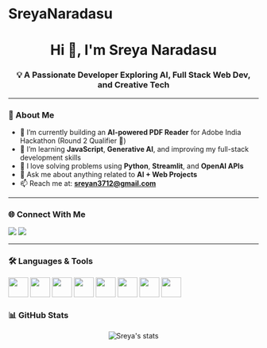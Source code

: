 # SreyaNaradasu
<h1 align="center">Hi 👋, I'm Sreya Naradasu</h1>
<h3 align="center">💡 A Passionate Developer Exploring AI, Full Stack Web Dev, and Creative Tech</h3>

---

### 🚀 About Me

- 🔭 I’m currently building an **AI-powered PDF Reader** for Adobe India Hackathon (Round 2 Qualifier 🎉)
- 🌱 I’m learning **JavaScript**, **Generative AI**, and improving my full-stack development skills
- 🧠 I love solving problems using **Python**, **Streamlit**, and **OpenAI APIs**
- 💬 Ask me about anything related to **AI + Web Projects**
- 📫 Reach me at: **sreyan3712@gmail.com**

---

### 🌐 Connect With Me
<p align="left">
  <a href="https://linkedin.com/in/sreya-naradasu" target="blank"><img src="https://img.shields.io/badge/LinkedIn-blue?logo=linkedin&style=flat" /></a>
  <a href="mailto:sreyan3712@gmail.com"><img src="https://img.shields.io/badge/Gmail-red?logo=gmail&style=flat" /></a>
</p>

---

### 🛠️ Languages & Tools
<p align="left">
  <img src="https://cdn.jsdelivr.net/gh/devicons/devicon/icons/python/python-original.svg" width="40"/>
  <img src="https://cdn.jsdelivr.net/gh/devicons/devicon/icons/javascript/javascript-original.svg" width="40"/>
  <img src="https://cdn.jsdelivr.net/gh/devicons/devicon/icons/html5/html5-original.svg" width="40"/>
  <img src="https://cdn.jsdelivr.net/gh/devicons/devicon/icons/css3/css3-original.svg" width="40"/>
  <img src="https://cdn.jsdelivr.net/gh/devicons/devicon/icons/git/git-original.svg" width="40"/>
  <img src="https://cdn.jsdelivr.net/gh/devicons/devicon/icons/github/github-original.svg" width="40"/>
  <img src="https://cdn.jsdelivr.net/gh/devicons/devicon/icons/react/react-original.svg" width="40"/>
  <img src="https://cdn.jsdelivr.net/gh/devicons/devicon/icons/cplusplus/cplusplus-original.svg" width="40"/>
</p>



### 📊 GitHub Stats
<p align="center">
  <img src="https://github-readme-stats.vercel.app/api?username=sreya-naradasu&show_icons=true&theme=tokyonight" alt="Sreya's stats"/>
</p>

